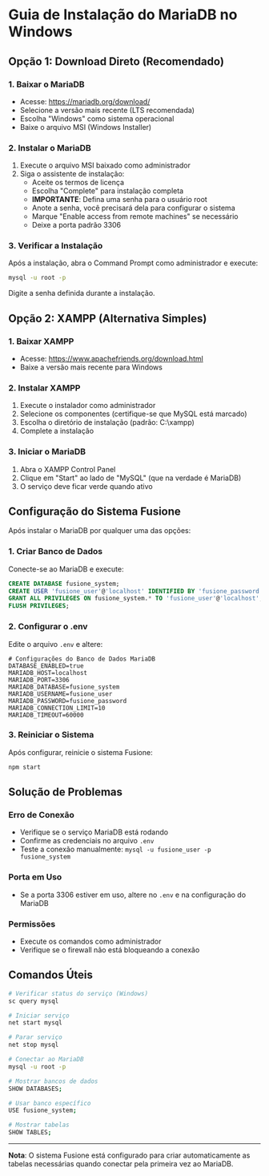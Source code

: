 # Guia de Instalação do MariaDB no Windows

## Opção 1: Download Direto (Recomendado)

### 1. Baixar o MariaDB
- Acesse: https://mariadb.org/download/
- Selecione a versão mais recente (LTS recomendada)
- Escolha "Windows" como sistema operacional
- Baixe o arquivo MSI (Windows Installer)

### 2. Instalar o MariaDB
1. Execute o arquivo MSI baixado como administrador
2. Siga o assistente de instalação:
   - Aceite os termos de licença
   - Escolha "Complete" para instalação completa
   - **IMPORTANTE**: Defina uma senha para o usuário root
   - Anote a senha, você precisará dela para configurar o sistema
   - Marque "Enable access from remote machines" se necessário
   - Deixe a porta padrão 3306

### 3. Verificar a Instalação
Após a instalação, abra o Command Prompt como administrador e execute:
```cmd
mysql -u root -p
```
Digite a senha definida durante a instalação.

## Opção 2: XAMPP (Alternativa Simples)

### 1. Baixar XAMPP
- Acesse: https://www.apachefriends.org/download.html
- Baixe a versão mais recente para Windows

### 2. Instalar XAMPP
1. Execute o instalador como administrador
2. Selecione os componentes (certifique-se que MySQL está marcado)
3. Escolha o diretório de instalação (padrão: C:\xampp)
4. Complete a instalação

### 3. Iniciar o MariaDB
1. Abra o XAMPP Control Panel
2. Clique em "Start" ao lado de "MySQL" (que na verdade é MariaDB)
3. O serviço deve ficar verde quando ativo

## Configuração do Sistema Fusione

Após instalar o MariaDB por qualquer uma das opções:

### 1. Criar Banco de Dados
Conecte-se ao MariaDB e execute:
```sql
CREATE DATABASE fusione_system;
CREATE USER 'fusione_user'@'localhost' IDENTIFIED BY 'fusione_password';
GRANT ALL PRIVILEGES ON fusione_system.* TO 'fusione_user'@'localhost';
FLUSH PRIVILEGES;
```

### 2. Configurar o .env
Edite o arquivo `.env` e altere:
```env
# Configurações do Banco de Dados MariaDB
DATABASE_ENABLED=true
MARIADB_HOST=localhost
MARIADB_PORT=3306
MARIADB_DATABASE=fusione_system
MARIADB_USERNAME=fusione_user
MARIADB_PASSWORD=fusione_password
MARIADB_CONNECTION_LIMIT=10
MARIADB_TIMEOUT=60000
```

### 3. Reiniciar o Sistema
Após configurar, reinicie o sistema Fusione:
```bash
npm start
```

## Solução de Problemas

### Erro de Conexão
- Verifique se o serviço MariaDB está rodando
- Confirme as credenciais no arquivo `.env`
- Teste a conexão manualmente: `mysql -u fusione_user -p fusione_system`

### Porta em Uso
- Se a porta 3306 estiver em uso, altere no `.env` e na configuração do MariaDB

### Permissões
- Execute os comandos como administrador
- Verifique se o firewall não está bloqueando a conexão

## Comandos Úteis

```bash
# Verificar status do serviço (Windows)
sc query mysql

# Iniciar serviço
net start mysql

# Parar serviço
net stop mysql

# Conectar ao MariaDB
mysql -u root -p

# Mostrar bancos de dados
SHOW DATABASES;

# Usar banco específico
USE fusione_system;

# Mostrar tabelas
SHOW TABLES;
```

---

**Nota**: O sistema Fusione está configurado para criar automaticamente as tabelas necessárias quando conectar pela primeira vez ao MariaDB.